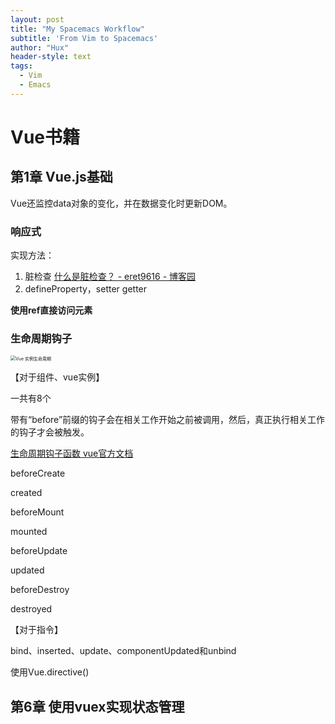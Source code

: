 ```yaml
---
layout: post
title: "My Spacemacs Workflow"
subtitle: 'From Vim to Spacemacs'
author: "Hux"
header-style: text
tags:
  - Vim
  - Emacs
---
```

# Vue书籍

## 第1章 Vue.js基础

 Vue还监控data对象的变化，并在数据变化时更新DOM。

### 响应式

实现方法：

1. 脏检查 [什么是脏检查？ - eret9616 - 博客园](../../My%20Links%201b94ba657ad54bc1a85d4a6b89836103/%E4%BB%80%E4%B9%88%E6%98%AF%E8%84%8F%E6%A3%80%E6%9F%A5%EF%BC%9F%20-%20eret9616%20-%20%E5%8D%9A%E5%AE%A2%E5%9B%AD%20322a2a5d1c204ffeb9dd23c211641498.md) 
2. defineProperty，setter getter

**使用ref直接访问元素**



### **生命周期钩子**

<img src="https://cn.vuejs.org/images/lifecycle.png" alt="Vue 实例生命周期" style="zoom: 50%;" />

【对于组件、vue实例】

 一共有8个

带有“before”前缀的钩子会在相关工作开始之前被调用，然后，真正执行相关工作的钩子才会被触发。

[生命周期钩子函数 vue官方文档](https://cn.vuejs.org/v2/api/#%E9%80%89%E9%A1%B9-%E7%94%9F%E5%91%BD%E5%91%A8%E6%9C%9F%E9%92%A9%E5%AD%90)

beforeCreate 

created

beforeMount

mounted

beforeUpdate

updated

beforeDestroy

destroyed

【对于指令】

bind、inserted、update、componentUpdated和unbind

使用Vue.directive()





## 第6章 使用vuex实现状态管理














